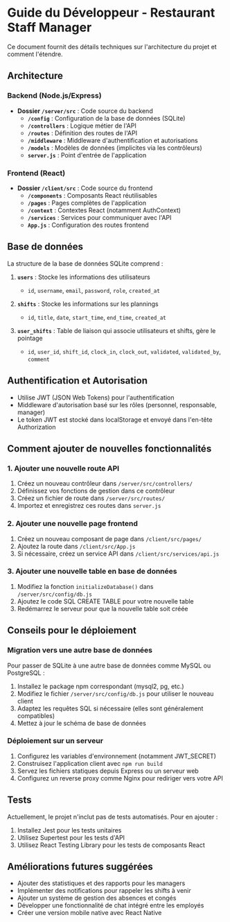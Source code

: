 # Guide du Développeur - Restaurant Staff Manager

Ce document fournit des détails techniques sur l'architecture du projet et comment l'étendre.

## Architecture

### Backend (Node.js/Express)

- **Dossier `/server/src`** : Code source du backend
  - **`/config`** : Configuration de la base de données (SQLite)
  - **`/controllers`** : Logique métier de l'API
  - **`/routes`** : Définition des routes de l'API
  - **`/middleware`** : Middleware d'authentification et autorisations
  - **`/models`** : Modèles de données (implicites via les contrôleurs)
  - **`server.js`** : Point d'entrée de l'application

### Frontend (React)

- **Dossier `/client/src`** : Code source du frontend
  - **`/components`** : Composants React réutilisables
  - **`/pages`** : Pages complètes de l'application
  - **`/context`** : Contextes React (notamment AuthContext)
  - **`/services`** : Services pour communiquer avec l'API
  - **`App.js`** : Configuration des routes frontend

## Base de données

La structure de la base de données SQLite comprend :

1. **`users`** : Stocke les informations des utilisateurs
   - `id`, `username`, `email`, `password`, `role`, `created_at`

2. **`shifts`** : Stocke les informations sur les plannings
   - `id`, `title`, `date`, `start_time`, `end_time`, `created_at`

3. **`user_shifts`** : Table de liaison qui associe utilisateurs et shifts, gère le pointage
   - `id`, `user_id`, `shift_id`, `clock_in`, `clock_out`, `validated`, `validated_by`, `comment`

## Authentification et Autorisation

- Utilise JWT (JSON Web Tokens) pour l'authentification
- Middleware d'autorisation basé sur les rôles (personnel, responsable, manager)
- Le token JWT est stocké dans localStorage et envoyé dans l'en-tête Authorization

## Comment ajouter de nouvelles fonctionnalités

### 1. Ajouter une nouvelle route API

1. Créez un nouveau contrôleur dans `/server/src/controllers/`
2. Définissez vos fonctions de gestion dans ce contrôleur
3. Créez un fichier de route dans `/server/src/routes/`
4. Importez et enregistrez ces routes dans `server.js`

### 2. Ajouter une nouvelle page frontend

1. Créez un nouveau composant de page dans `/client/src/pages/`
2. Ajoutez la route dans `/client/src/App.js`
3. Si nécessaire, créez un service API dans `/client/src/services/api.js`

### 3. Ajouter une nouvelle table en base de données

1. Modifiez la fonction `initializeDatabase()` dans `/server/src/config/db.js`
2. Ajoutez le code SQL CREATE TABLE pour votre nouvelle table
3. Redémarrez le serveur pour que la nouvelle table soit créée

## Conseils pour le déploiement

### Migration vers une autre base de données

Pour passer de SQLite à une autre base de données comme MySQL ou PostgreSQL :

1. Installez le package npm correspondant (mysql2, pg, etc.)
2. Modifiez le fichier `/server/src/config/db.js` pour utiliser le nouveau client
3. Adaptez les requêtes SQL si nécessaire (elles sont généralement compatibles)
4. Mettez à jour le schéma de base de données

### Déploiement sur un serveur

1. Configurez les variables d'environnement (notamment JWT_SECRET)
2. Construisez l'application client avec `npm run build`
3. Servez les fichiers statiques depuis Express ou un serveur web
4. Configurez un reverse proxy comme Nginx pour rediriger vers votre API

## Tests

Actuellement, le projet n'inclut pas de tests automatisés. Pour en ajouter :

1. Installez Jest pour les tests unitaires
2. Utilisez Supertest pour les tests d'API
3. Utilisez React Testing Library pour les tests de composants React

## Améliorations futures suggérées

- Ajouter des statistiques et des rapports pour les managers
- Implémenter des notifications pour rappeler les shifts à venir
- Ajouter un système de gestion des absences et congés
- Développer une fonctionnalité de chat intégré entre les employés
- Créer une version mobile native avec React Native 